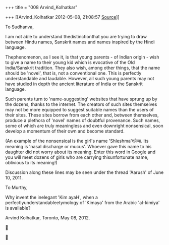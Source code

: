 +++
title = "008 Arvind_Kolhatkar"

+++
[[Arvind_Kolhatkar	2012-05-08, 21:08:57 [Source](https://groups.google.com/g/samskrita/c/vY0fM1sD_O4)]]



To Sudhanva,

  

I am not able to understand thedistinctionthat you are trying to draw between Hindu names, Sanskrit names and names inspired by the Hindi language.

  

Thephenomenon, as I see it, is that young parents - of Indian origin - wish to give a name to their young kid which is evocative of the Old India/Sanskrit tradition. They also wish, among other things, that the name should be 'novel', that is, not a conventional one. This is perfectly understandable and laudable. However, all such young parents may not have studied in depth the ancient literature of India or the Sanskrit language.

  

Such parents turn to 'name-suggesting' websites that have sprung up by the dozens, thanks to the internet. The creators of such sites themselves may not be more equipped to suggest suitable names than the users of their sites. These sites borrow from each other and, between themselves, produce a plethora of 'novel' names of doubtful provenance.
Such names, some of which are truly meaningless and even downright nonsensical, soon develop a momentum of their own and become standard.

  

(An example of the nonsensical is the girl's name 'Shleshma'श्लेष्मा.
Its meaning is 'nasal discharge or mucus'. Whoever gave this name to his daughter did not worry about its meaning. Enter this word in Google and you will meet dozens of girls who are carrying thisunfortunate name, oblivious to its meaning!)

  

Discussion along these lines may be seen under the thread 'Aarush' of June 10, 2011.

  

To Murthy,

  

Why invent the inelegant 'Kim ayaH', when a perfectlyunderstandableetymology of 'Kimaya' from the Arabic 'al-kimiya' is available?

  

Arvind Kolhatkar, Toronto, May 08, 2012.





